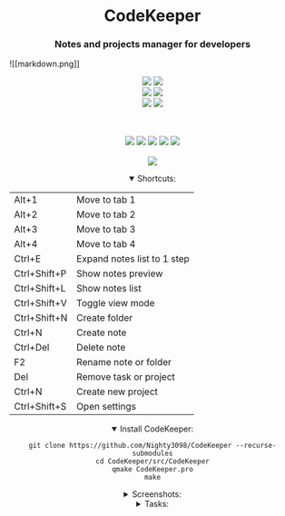 <h1 align="center">CodeKeeper</h1>
<h3 align="center">Notes and projects manager for developers</h3>
![[markdown.png]]


<div align="center">
<a href="./LICENSE.md">

<img src="https://img.shields.io/github/license/Nighty3098/CodeKeeper?style=for-the-badge&color=85e185&logoColor=85e185&labelColor=0d1117" /></a>
<img src="https://img.shields.io/github/release/Nighty3098/CodeKeeper?style=for-the-badge&color=8b85e1&logoColor=85e185&labelColor=0d1117"/>
<br>
<img src="https://img.shields.io/github/issues/Nighty3098/CodeKeeper?style=for-the-badge&color=e185d4&logoColor=85e185&labelColor=0d1117" />
<img src="https://img.shields.io/github/issues-pr/Nighty3098/CodeKeeper?style=for-the-badge&color=e1ac85&logoColor=85e185&labelColor=0d1117" />
<br>
<img src="https://img.shields.io/github/last-commit/Nighty3098/CodeKeeper?style=for-the-badge&logo=github&color=7dc4e4&logoColor=D9E0EE&labelColor=0d1117"/>
<img src="https://img.shields.io/github/stars/Nighty3098/CodeKeeper?style=for-the-badge&logo=apachespark&color=eed49f&logoColor=D9E0EE&labelColor=0d1117"/>


<br><br>
<img src="https://img.shields.io/badge/c  ++-%2300599C.svg?style=for-the-badge&logo=c%2B%2B&logoColor=white"/>
<img src="https://img.shields.io/badge/Qt-%23217346.svg?style=for-the-badge&logo=Qt&logoColor=white"/>
<img src="https://img.shields.io/badge/sqlite-%2307405e.svg?style=for-the-badge&logo=sqlite&logoColor=white"/>
<img src="https://img.shields.io/badge/markdown-%23000000.svg?style=for-the-badge&logo=markdown&logoColor=white"/>
<img src="https://img.shields.io/badge/github-%23121011.svg?style=for-the-badge&logo=github&logoColor=white" />
<br><br>
	<a href="https://discord.gg/6xEc5WFK"><img src="https://img.shields.io/discord/1238858182403559505.svg?label=Discord&logo=Discord&style=for-the-badge&color=e1ac85&logoColor=FFFFFF&labelColor=0d1117" /></a>
</div>



<details align="center" open>
<summary align="center">Shortcuts:</summary>
<table align="center">
  <tr>
      <td>Alt+1</td>
      <td>Move to tab 1</td>
  </tr>
  <tr>
    <td>Alt+2</td>
    <td>Move to tab 2</td>
  </tr>
  <tr>
    <td>Alt+3</td>
    <td>Move to tab 3</td>
  </tr>
  <tr>
    <td>Alt+4</td>
    <td>Move to tab 4</td>
  </tr>
  <tr>
    <td>Ctrl+E</td>
    <td>Expand notes list to 1 step</td>
  </tr>
  <tr>
    <td>Ctrl+Shift+P</td>
    <td>Show notes preview</td>
  </tr>
  <tr>
    <td>Ctrl+Shift+L</td>
    <td>Show notes list</td>
  </tr>
  <tr>
    <td>Ctrl+Shift+V</td>
    <td>Toggle view mode</td>
  </tr>
  <tr>
    <td>Ctrl+Shift+N</td>
    <td>Create folder</td>
  </tr>
  <tr>
    <td>Ctrl+N</td>
    <td>Create note</td>
  </tr>
  <tr>
    <td>Ctrl+Del</td>
    <td>Delete note</td>
  </tr>
  <tr>
    <td>F2</td>
    <td>Rename note or folder</td>
  </tr>
  <tr>
    <td>Del</td>
    <td>Remove task or project</td>
  </tr>
  <tr>
    <td>Ctrl+N</td>
    <td>Create new project</td>
  </tr>
  <tr>
    <td>Ctrl+Shift+S</td>
    <td>Open settings</td>
  </tr>
</table>

</details>




<details open align="center">
  <summary align="center">Install CodeKeeper:</summary>
  
  ```
  git clone https://github.com/Nighty3098/CodeKeeper --recurse-submodules
  cd CodeKeeper/src/CodeKeeper
  qmake CodeKeeper.pro
  make
  ```

</details>




<details align="center">
  <summary align="center">Screenshots:</summary>
  
  ![1](https://github.com/Nighty3098/CodeKeeper/assets/154594695/f12d4183-814c-4c43-a11d-73820b634025)
  ![2](https://github.com/Nighty3098/CodeKeeper/assets/154594695/4a3e291f-fbe2-4ad4-a5be-7616fde2f98d)
  ![3](https://github.com/Nighty3098/CodeKeeper/assets/154594695/34d023cc-2202-4418-a663-408e75e2c081)
  ![4](https://github.com/Nighty3098/CodeKeeper/assets/154594695/cea8770d-acf5-4df6-af7f-fc5fa5ae7eaa)

</details>





<details align="center">
<summary align="center">Tasks:</summary>

  - [X] - Custom window decorations
  - [X] - Update project editor window
  - [X] - Update view mode for markdown
  - [ ] - Context menu for notes
  - [ ] - Context menu for tasks
  - [ ] - Context menu for projects
  - [ ] - Light theme
  - [ ] - Theme swither
  - [ ] - Add threads
******
  - [X] - Saving notes to MD files
  - [X] - Saving a list of tasks in the DB
  - [X] - Saving a projects list  in the DB
******
  - [X] - Linux (AppImage)
  - [ ] - Windows (exe)
  - [ ] - Mac
 ******
  - [X] - Task movement functionality
  - [X] - Project creation functionality
  - [X] - Note-taking functionality
  - [X] - Task creation functionality
  - [X] - Update markdown render ( migrate to QWebEngineView )
  - [ ] - Functionality of moving notes
  - [X] - Fix visual bugs
  - [X] - Fix notes path bug
  - [ ] - Using marked js
  - [X] - Markdown to HTML converter
  - [X] - Markdown to PDF converter

  - [ ] - Multilang
  - [ ] - Migrate to CMake
  - [X] - Update shortcuts

</details>

